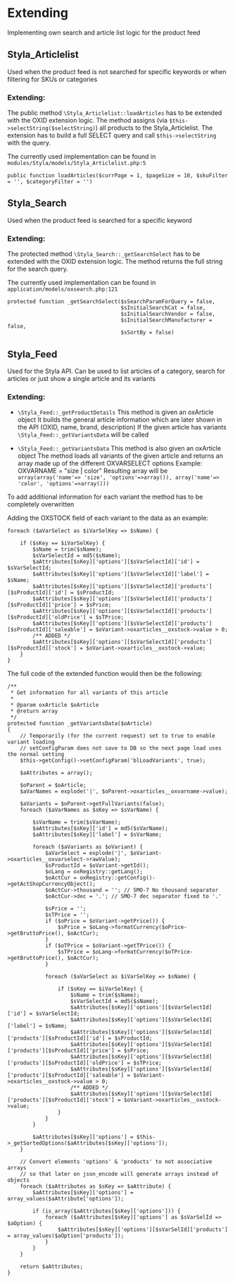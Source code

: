 Extending
=========


Implementing own search and article list logic for the product feed


Styla_Articlelist
---------------------

Used when the product feed is not searched for specific keywords or when filtering for SKUs or categories

### Extending:

The public method `\Styla_Articlelist::loadArticles` has to be extended with the OXID extension logic.
The method assigns (via `$this->selectString($selectString)`) all products to the Styla_Articlelist.
The extension has to build a full SELECT query and call `$this->selectString` with the query.

The currently used implementation can be found in `modules/Styla/models/Styla_Articlelist.php:5`

    public function loadArticles($currPage = 1, $pageSize = 10, $skuFilter = '', $categoryFilter = '')



Styla_Search
----------------

Used when the product feed is searched for a specific keyword 

### Extending:  

The protected method `\Styla_Search::_getSearchSelect` has to be extended with the OXID extension logic.
The method returns the full string for the search query.

The currently used implementation can be found in `application/models/oxsearch.php:121`

    protected function _getSearchSelect($sSearchParamForQuery = false, 
                                        $sInitialSearchCat = false, 
                                        $sInitialSearchVendor = false, 
                                        $sInitialSearchManufacturer = false, 
                                        $sSortBy = false)

Styla_Feed
----------

Used for the Styla API.
Can be used to list articles of a category, search for articles or just show a single article and its variants

### Extending:

- `\Styla_Feed::_getProductDetails`
This method is given an oxArticle object
It builds the general article information which are later shown in the API (OXID, name, brand, description)
If the given article has variants `\Styla_Feed::_getVariantsData` will be called

- `\Styla_Feed::_getVariantsData`
This method is also given an oxArticle object
The method loads all variants of the given article and returns an array made up of the different OXVARSELECT options
Example: OXVARNAME = "size | color"
Resulting array will be `array(array('name'=> 'size', 'options'=>array()), array('name'=> 'color', 'options'=>array()))`

To add additional information for each variant the method has to be completely overwritten


Adding the OXSTOCK field of each variant to the data as an example:


    foreach ($aVarSelect as $iVarSelKey => $sName) {

        if ($sKey == $iVarSelKey) {
            $sName = trim($sName);
            $sVarSelectId = md5($sName);
            $aAttributes[$sKey]['options'][$sVarSelectId]['id'] = $sVarSelectId;
            $aAttributes[$sKey]['options'][$sVarSelectId]['label'] = $sName;
            $aAttributes[$sKey]['options'][$sVarSelectId]['products'][$sProductId]['id'] = $sProductId;
            $aAttributes[$sKey]['options'][$sVarSelectId]['products'][$sProductId]['price'] = $sPrice;
            $aAttributes[$sKey]['options'][$sVarSelectId]['products'][$sProductId]['oldPrice'] = $sTPrice;
            $aAttributes[$sKey]['options'][$sVarSelectId]['products'][$sProductId]['saleable'] = $oVariant->oxarticles__oxstock->value > 0;
            /** ADDED */
            $aAttributes[$sKey]['options'][$sVarSelectId]['products'][$sProductId]['stock'] = $oVariant->oxarticles__oxstock->value;
        }
    }


The full code of the extended function would then be the following:

    /**
     * Get information for all variants of this article
     *
     * @param oxArticle $oArticle
     * @return array
     */
    protected function _getVariantsData($oArticle)
    {
        // Temporarily (for the current request) set to true to enable variant loading
        // setConfigParam does not save to DB so the next page load uses the normal setting
        $this->getConfig()->setConfigParam('blLoadVariants', true);

        $aAttributes = array();

        $oParent = $oArticle;
        $aVarNames = explode('|', $oParent->oxarticles__oxvarname->value);

        $aVariants = $oParent->getFullVariants(false);
        foreach ($aVarNames as $sKey => $sVarName) {

            $sVarName = trim($sVarName);
            $aAttributes[$sKey]['id'] = md5($sVarName);
            $aAttributes[$sKey]['label'] = $sVarName;

            foreach ($aVariants as $oVariant) {
                $aVarSelect = explode('|', $oVariant->oxarticles__oxvarselect->rawValue);
                $sProductId = $oVariant->getId();
                $oLang = oxRegistry::getLang();
                $oActCur = oxRegistry::getConfig()->getActShopCurrencyObject();
                $oActCur->thousand = ''; // SMO-7 No thousand separator
                $oActCur->dec = '.'; // SMO-7 dec separator fixed to '.'

                $sPrice = '';
                $sTPrice = '';
                if ($oPrice = $oVariant->getPrice()) {
                    $sPrice = $oLang->formatCurrency($oPrice->getBruttoPrice(), $oActCur);
                }
                if ($oTPrice = $oVariant->getTPrice()) {
                    $sTPrice = $oLang->formatCurrency($oTPrice->getBruttoPrice(), $oActCur);
                }

                foreach ($aVarSelect as $iVarSelKey => $sName) {

                    if ($sKey == $iVarSelKey) {
                        $sName = trim($sName);
                        $sVarSelectId = md5($sName);
                        $aAttributes[$sKey]['options'][$sVarSelectId]['id'] = $sVarSelectId;
                        $aAttributes[$sKey]['options'][$sVarSelectId]['label'] = $sName;
                        $aAttributes[$sKey]['options'][$sVarSelectId]['products'][$sProductId]['id'] = $sProductId;
                        $aAttributes[$sKey]['options'][$sVarSelectId]['products'][$sProductId]['price'] = $sPrice;
                        $aAttributes[$sKey]['options'][$sVarSelectId]['products'][$sProductId]['oldPrice'] = $sTPrice;
                        $aAttributes[$sKey]['options'][$sVarSelectId]['products'][$sProductId]['saleable'] = $oVariant->oxarticles__oxstock->value > 0;
                        /** ADDED */
                        $aAttributes[$sKey]['options'][$sVarSelectId]['products'][$sProductId]['stock'] = $oVariant->oxarticles__oxstock->value;
                    }
                }
            }

            $aAttributes[$sKey]['options'] = $this->_getSortedOptions($aAttributes[$sKey]['options']);
        }

        // Convert elements 'options' & 'products' to not associative arrays
        // so that later on json_encode will generate arrays instead of objects
        foreach ($aAttributes as $sKey => $aAttribute) {
            $aAttributes[$sKey]['options'] = array_values($aAttribute['options']);

            if (is_array($aAttributes[$sKey]['options'])) {
                foreach ($aAttributes[$sKey]['options'] as $sVarSelId => $aOption) {
                    $aAttributes[$sKey]['options'][$sVarSelId]['products'] = array_values($aOption['products']);
                }
            }
        }

        return $aAttributes;
    }
